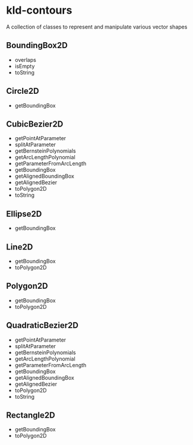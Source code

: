 # kld-contours

A collection of classes to represent and manipulate various vector shapes

## BoundingBox2D

- overlaps
- isEmpty
- toString

## Circle2D

- getBoundingBox

## CubicBezier2D

- getPointAtParameter
- splitAtParameter
- getBernsteinPolynomials
- getArcLengthPolynomial
- getParameterFromArcLength
- getBoundingBox
- getAlignedBoundingBox
- getAlignedBezier
- toPolygon2D
- toString

## Ellipse2D

- getBoundingBox

## Line2D

- getBoundingBox
- toPolygon2D

## Polygon2D

- getBoundingBox
- toPolygon2D

## QuadraticBezier2D

- getPointAtParameter
- splitAtParameter
- getBernsteinPolynomials
- getArcLengthPolynomial
- getParameterFromArcLength
- getBoundingBox
- getAlignedBoundingBox
- getAlignedBezier
- toPolygon2D
- toString

## Rectangle2D

- getBoundingBox
- toPolygon2D
